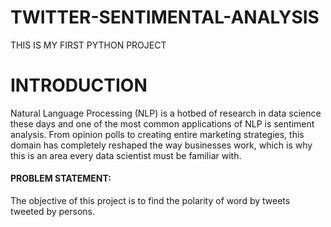# TWITTER-SENTIMENTAL-ANALYSIS
THIS IS MY FIRST PYTHON PROJECT

# INTRODUCTION

Natural Language Processing (NLP) is a hotbed of research in data science these days and one of the most common applications of NLP is sentiment analysis. From opinion polls to creating entire marketing strategies, this domain has completely reshaped the way businesses work, which is why this is an area every data scientist must be familiar with.

#### PROBLEM STATEMENT:

The objective of this project is to find the polarity of word by tweets tweeted by persons.

